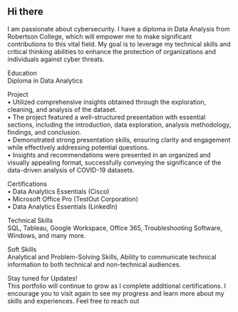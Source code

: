 ## Hi there 

I am passionate about cybersecurity. I have a diploma in Data Analysis from Robertson College, which will empower me to make significant contributions to this vital field. My goal is to leverage my technical skills and critical thinking abilities to enhance the protection of organizations and individuals against cyber threats.

Education    
        Diploma in Data Analytics

Project    
        • Utilized comprehensive insights obtained through the exploration, cleaning, and analysis of the dataset.           
        • The project featured a well-structured presentation with essential sections, including the introduction, data exploration, analysis methodology, findings, and conclusion.    
        • Demonstrated strong presentation skills, ensuring clarity and engagement while effectively addressing potential questions.           
        • Insights and recommendations were presented in an organized and visually appealing format, successfully conveying the significance of the data-driven analysis of COVID-19 datasets. 

Certifications        
        • Data Analytics Essentials (Cisco)    
        • Microsoft Office Pro (TestOut Corporation)           
        • Data Analytics Essentials (LinkedIn) 

Technical Skills        
        SQL, Tableau, Google Workspace, Office 365, Troubleshooting Software, Windows, and many more.
    
Soft Skills        
        Analytical and Problem-Solving Skills, Ability to communicate technical information to both technical and non-technical audiences.

Stay tuned for Updates!    
This portfolio will continue to grow as I complete additional certifications. I encourage you to visit again to see my progress and learn more about my skills and experiences. Feel free to reach out
